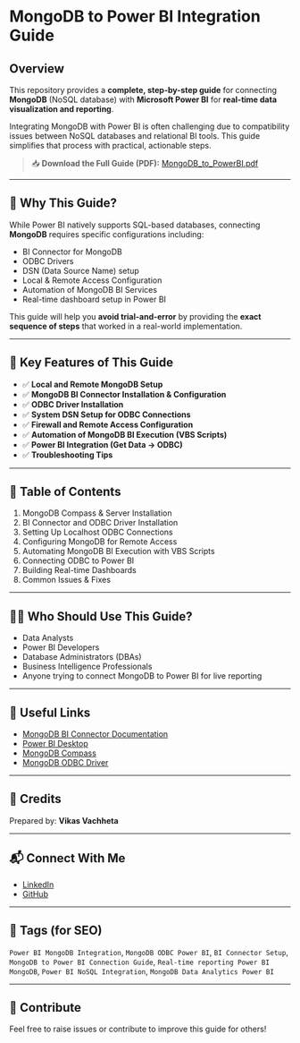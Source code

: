 # MongoDB to Power BI Integration Guide

## Overview
This repository provides a **complete, step-by-step guide** for connecting **MongoDB** (NoSQL database) with **Microsoft Power BI** for **real-time data visualization and reporting**.

Integrating MongoDB with Power BI is often challenging due to compatibility issues between NoSQL databases and relational BI tools. This guide simplifies that process with practical, actionable steps.

> 📥 **Download the Full Guide (PDF):** [MongoDB_to_PowerBI.pdf](./MongoDB_to_PowerBI.pdf)

---

## 📌 Why This Guide?

While Power BI natively supports SQL-based databases, connecting **MongoDB** requires specific configurations including:
- BI Connector for MongoDB
- ODBC Drivers
- DSN (Data Source Name) setup
- Local & Remote Access Configuration
- Automation of MongoDB BI Services
- Real-time dashboard setup in Power BI

This guide will help you **avoid trial-and-error** by providing the **exact sequence of steps** that worked in a real-world implementation.

---

## 🚀 Key Features of This Guide
- ✅ **Local and Remote MongoDB Setup**
- ✅ **MongoDB BI Connector Installation & Configuration**
- ✅ **ODBC Driver Installation**
- ✅ **System DSN Setup for ODBC Connections**
- ✅ **Firewall and Remote Access Configuration**
- ✅ **Automation of MongoDB BI Execution (VBS Scripts)**
- ✅ **Power BI Integration (Get Data → ODBC)**
- ✅ **Troubleshooting Tips**

---

## 📖 Table of Contents
1. MongoDB Compass & Server Installation
2. BI Connector and ODBC Driver Installation
3. Setting Up Localhost ODBC Connections
4. Configuring MongoDB for Remote Access
5. Automating MongoDB BI Execution with VBS Scripts
6. Connecting ODBC to Power BI
7. Building Real-time Dashboards
8. Common Issues & Fixes

---

## 👨‍💻 Who Should Use This Guide?
- Data Analysts
- Power BI Developers
- Database Administrators (DBAs)
- Business Intelligence Professionals
- Anyone trying to connect MongoDB to Power BI for live reporting

---

## 🔗 Useful Links
- [MongoDB BI Connector Documentation](https://www.mongodb.com/products/bi-connector)
- [Power BI Desktop](https://powerbi.microsoft.com/desktop)
- [MongoDB Compass](https://www.mongodb.com/products/compass)
- [MongoDB ODBC Driver](https://github.com/mongodb/mongo-bi-connector-odbc-driver/releases)

---

## 🙌 Credits
Prepared by: **Vikas Vachheta**

---

## 📬 Connect With Me
- [LinkedIn](https://www.linkedin.com/in/vikas-vachheta)  
- [GitHub](https://github.com/vikasvachheta08)

---

## 🔖 Tags (for SEO)
`Power BI MongoDB Integration`, `MongoDB ODBC Power BI`, `BI Connector Setup`, `MongoDB to Power BI Connection Guide`, `Real-time reporting Power BI MongoDB`, `Power BI NoSQL Integration`, `MongoDB Data Analytics Power BI`

---

## 📢 Contribute
Feel free to raise issues or contribute to improve this guide for others!

